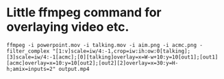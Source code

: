 # Little ffmpeg command for overlaying video etc.

```ffmpeg -i powerpoint.mov -i talking.mov -i aim.png -i acmc.png -filter_complex "[1:v]scale=iw/4:-1,crop=iw:ih:ow:0[talking];[3]scale=iw/4:-1[acmc];[0][talking]overlay=x=W-w+10:y=10[out1];[out1][acmc]overlay=x=10:y=10[out2];[out2][2]overlay=x=30:y=H-h;amix=inputs=2" output.mp4```
